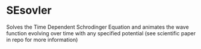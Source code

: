 # SEsovler
Solves the Time Dependent Schrodinger Equation and animates the wave function evolving over time with any specified potential (see scientific paper in repo for more information)

